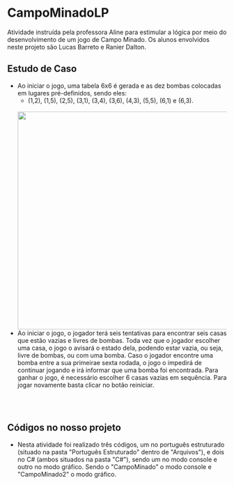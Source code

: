 # CampoMinadoLP
Atividade instruída pela professora Aline para estimular a lógica por meio do desenvolvimento de um jogo de Campo Minado. Os alunos envolvidos neste projeto são Lucas Barreto e Ranier Dalton.


## Estudo de Caso
- Ao iniciar o jogo, uma tabela 6x6 é gerada e as dez bombas colocadas em lugares pré-definidos, sendo eles: 
  - (1,2), (1,5), (2,5), (3,1), (3,4), (3,6), (4,3), (5,5), (6,1) e (6,3).
  <br>
  <img height="500em" src="https://user-images.githubusercontent.com/90422755/225324768-e2b24dab-6269-4c1e-999c-c1348cf046a4.jpg"/>
- Ao iniciar o jogo, o jogador terá seis tentativas para encontrar seis casas que estão vazias e livres de bombas. Toda vez que o jogador escolher uma casa, o jogo o avisará o estado dela, podendo estar vazia, ou seja, livre de bombas, ou com uma bomba. Caso o jogador encontre uma bomba entre a sua primeirae sexta rodada, o jogo o impedirá de continuar jogando e irá informar que uma bomba foi encontrada. Para ganhar o jogo, é necessário escolher 6 casas vazias em sequência. Para jogar novamente basta clicar no botão reiniciar.
<br>
<br>

## Códigos no nosso projeto
- Nesta atividade foi realizado três códigos, um no português estruturado (situado na pasta "Português Estruturado" dentro de "Arquivos"), e dois no C# (ambos situados na pasta "C#"), sendo um no modo console e outro no modo gráfico. Sendo o "CampoMinado" o modo console e "CampoMinado2" o modo gráfico.

